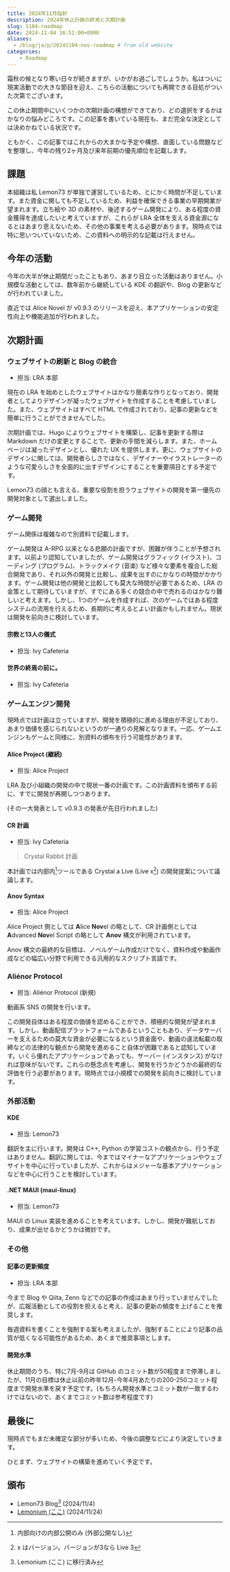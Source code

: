 ```yaml
---
title: 2024年11月指針
description: 2024年休止計画の終焉と次期計画
slug: 1104-roadmap
date: 2024-11-04 16:51:00+0900
aliases:
  - /blog/ja/p/20241104-nov-roadmap # from old website
categories:
    - Roadmap
---
```


霜秋の候となり寒い日々が続きますが、いかがお過ごしでしょうか。私はついに現実活動での大きな節目を迎え、こちらの活動についても再開できる目処がついた次第でございます。

この休止期間中にいくつかの次期計画の構想ができており、どの選択をするかはかなりの悩みどころです。この記事を書いている現在も、まだ完全な決定としては決めかねている状況です。

ともかく、この記事ではこれからの大まかな予定や構想、直面している問題などを整理し、今年の残り2ヶ月及び来年前期の優先順位を記載します。

## 課題

本組織は私 Lemon73 が単独で運営しているため、とにかく時間が不足しています。また資金に関しても不足しているため、利益を確保できる事業の早期開業が望まれます。立ち絵や 3D の素材や、後述するゲーム開発により、ある程度の資金獲得を達成したいと考えていますが、これらが LRA 全体を支える資金源になるとはあまり思えないため、その他の事業を考える必要があります。現時点では特に思いついていないため、この資料への明示的な記載は行えません。

## 今年の活動

今年の大半が休止期間だったこともあり、あまり目立った活動はありません。小規模な活動としては、数年前から継続している KDE の翻訳や、Blog の更新などが行われていました。

直近では Alice Novel が v0.9.3 のリリースを迎え、本アプリケーションの安定性向上や機能追加が行われました。

## 次期計画

### ウェブサイトの刷新と Blog の統合

- 担当: LRA 本部

現在の LRA を始めとしたウェブサイトはかなり簡素な作りとなっており、開発者としてよりデザインが凝ったウェブサイトを作成することを考慮していました。また、ウェブサイトはすべて HTML で作成されており、記事の更新などを簡単に行うことができませんでした。

次期計画では、Hugo によりウェブサイトを構築し、記事を更新する際は Markdown だけの変更とすることで、更新の手間を減らします。また、ホームページは凝ったデザインとし、優れた UX を提供します。更に、ウェブサイトのデザインに関しては、開発者らしさではなく、デザイナーやイラストレーターのような可愛らしさを全面的に出すデザインにすることを重要項目とする予定です。

Lemon73 の顔とも言える、重要な役割を担うウェブサイトの開発を第一優先の開発対象として選出しました。

### ゲーム開発

ゲーム関係は複雑なので別資料で記載します。

ゲーム開発は A-RPG 以来となる悲願の計画ですが、困難が伴うことが予想されます。以前より認知していましたが、ゲーム開発はグラフィック (イラスト)、コーディング (プログラム)、トラックメイク (音楽) など様々な要素を複合した総合開発であり、それ以外の開発と比較し、成果を出すのにかなりの時間がかかります。ゲーム開発は他の開発と比較しても莫大な時間が必要であるため、LRA の金策として期待していますが、すでにある多くの競合の中で売れるのはかなり難しいと考えます。しかし、1つのゲームを作成すれば、次のゲームではある程度システムの流用を行えるため、長期的に考えるとよい計画かもしれません。現状は開発を前向きに検討しています。

#### 宗教と13人の儀式

- 担当: Ivy Cafeteria

#### 世界の終焉の前に。

- 担当: Ivy Cafeteria

### ゲームエンジン開発

現時点では計画は立っていますが、開発を積極的に進める理由が不足しており、あまり価値を感じられないというのが一通りの見解となります。一応、ゲームエンジンもゲームと同様に、別資料の頒布を行う可能性があります。

#### Alice Project (継続)

- 担当: Alice Project

LRA 及び小組織の開発の中で現状一番の計画です。この計画資料を頒布する前に、すでに開発が再開しつつあります。

(その一大発表として v0.9.3 の発表が先日行われました)

#### CR 計画

- 担当: Ivy Cafeteria

> Crystal Rabbit 計画

本計画では内部内[^inside-of-inside]ツールである Crystal a Live (Live x[^live-x]) の開発提案について議論します。

[^inside-of-inside]: 内部向けの内部公開のみ (外部公開なし)
[^live-x]: x はバージョン。バージョンが3なら Live 3

#### Anov Syntax

- 担当: Alice Project

Alice Project 側としては **A**lice **Nov**el の略として、CR 計画側としては **A**dvanced **Nov**el Script の略として **Anov** 構文が利用されています。

Anov 構文の最終的な目標は、ノベルゲーム作成だけでなく、資料作成や動画作成などの幅広い分野で利用できる汎用的なスクリプト言語です。

### Aliénor Protocol

- 担当: Aliénor Protocol (新規)

動画系 SNS の開発を行います。

この開発自体はある程度の価値を認めることができ、積極的な開発が望まれます。しかし、動画配信プラットフォームであるということもあり、データサーバーを支えるための莫大な資金が必要になるという資金面や、動画の違法転載の取締などの法律的な観点から開発を進めること自体が困難であると認知しています。いくら優れたアプリケーションであっても、サーバー (インスタンス) がなければ意味がないです。これらの懸念点を考慮し、開発を行うかどうかの最終的な評価を行う必要があります。現時点では小規模での開発を前向きに検討しています。

### 外部活動

#### KDE

- 担当: Lemon73

翻訳を主に行います。開発は C++, Python の学習コストの観点から、行う予定はありません。翻訳に関しては、今まではマイナーなアプリケーションやウェブサイトを中心に行っていましたが、これからはメジャーな基本アプリケーションなどを中心に行うことを検討しています。

#### .NET MAUI (maui-linux)

- 担当: Lemon73

MAUI の Linux 実装を進めることを考えています。しかし、開発が難航しており、成果が出せるかどうかは微妙です。

### その他

#### 記事の更新頻度

- 担当: LRA 本部

今まで Blog や Qiita, Zenn などでの記事の作成はあまり行っていませんでしたが、広報活動としての役割を担えると考え、記事の更新の頻度を上げることを推奨します。

毎週資料を書くことを強制する案も考えましたが、強制することにより記事の品質が低くなる可能性があるため、あくまで推奨事項とします。

#### 開発水準

休止期間のうち、特に7月-9月は GitHub のコミット数が50程度まで停滞しましたが、11月の目標は休止以前の昨年12月-今年4月あたりの200-250コミット程度まで開発水準を戻す予定です。(もちろん開発水準とコミット数が一致するわけではないので、あくまでコミット数は参考程度です)

## 最後に

現時点でもまだ未確定な部分が多いため、今後の調整などにより決定していきます。

ひとまず、ウェブサイトの構築を進めていく予定です。

## 頒布

- Lemon73 Blog[^new-website] (2024/11/4)
- [Lemonium (ここ)](./) (2024/11/24)

[^new-website]: Lemonium (ここ) に移行済み
